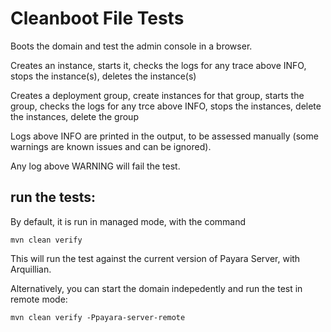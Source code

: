 # Cleanboot File Tests

Boots the domain and test the admin console in a browser.

Creates an instance, starts it, checks the logs for any trace above INFO, stops the instance(s), deletes the instance(s)

Creates a deployment group, create instances for that group, starts the group, checks the logs for any trce above INFO, stops the instances, delete the instances, delete the group

Logs above INFO are printed in the output, to be assessed manually (some warnings are known issues and can be ignored). 

Any log above WARNING will fail the test.


## run the tests:

By default, it is run in managed mode, with the command

    mvn clean verify

This will run the test against the current version of Payara Server, with Arquillian.

Alternatively, you can start the domain indepedently and run the test in remote mode:

    mvn clean verify -Ppayara-server-remote